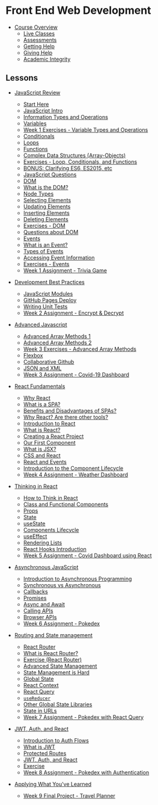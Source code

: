 # Front End Web Development
<!-- name:Front End Web Development, code:CSE007, term:Oct-2023, about_path:src/course-overview.md -->

- [Course Overview](course-overview.md) <!-- w:30, k:general, p:2023-09-27 -->
  - [Live Classes](live-classes.md) <!-- w:30, k:general, p:2023-09-27 -->
  - [Assessments](assessments.md) <!-- w:30, k:general, p:2023-09-27 -->
  - [Getting Help](getting-help.md) <!-- w:30, k:general, p:2023-09-27 -->
  - [Giving Help](giving-help.md) <!-- w:30, k:general, p:2023-09-27 -->
  - [Academic Integrity](academic-integrity.md) <!-- w:30, k:general, p:2023-09-27 -->

## Lessons

- [JavaScript Review](lessons/javascript-review.md) <!-- w:30, k:general, p:2023-10-02 -->
  - [Start Here](lessons/javascript-review/start-here.md) <!-- w:60, k:general, p:2023-10-02 -->
  - [JavaScript Intro](lessons/javascript-review/javascript-intro.md) <!-- w:60, k:general, p:2023-10-02 -->
  - [Information Types and Operations](lessons/javascript-review/javascript-intro/information-type-and-operations.md) <!-- w:60, k:general, p:2023-10-02 -->
  - [Variables](lessons/javascript-review/javascript-intro/variables.md) <!-- w:60, k:general, p:2023-10-02 -->
  - [Week 1 Exercises - Variable Types and Operations](lessons/javascript-review/javascript-intro/exercises-variable-types-and-operations.md) <!-- w:60, k:assignment, g:5, d:2023-09-27, p:2023-10-02 -->
  - [Conditionals](lessons/javascript-review/javascript-intro/conditionals.md) <!-- w:60, k:general, p:2023-10-02 -->
  - [Loops](lessons/javascript-review/javascript-intro/loops.md) <!-- w:60, k:general, p:2023-10-02 -->
  - [Functions](lessons/javascript-review/javascript-intro/functions.md) <!-- w:60, k:general, p:2023-10-02 -->
  - [Complex Data Structures (Array-Objects)](lessons/javascript-review/javascript-intro/complex-data-structures-array-objects.md) <!-- w:60, k:general, p:2023-10-02 -->
  - [Exercises - Loop, Conditionals, and Functions](lessons/javascript-review/javascript-intro/exercises-loop-conditionals-functions.md) <!-- w:60, k:general, p:2023-10-02 -->
  - [BONUS: Clarifying ES6, ES2015, etc](lessons/javascript-review/javascript-intro/bonus-clarifying-es6-es2015-etc.md) <!-- w:60, k:general, p:2023-10-02 -->
  - [JavaScript Questions](lessons/javascript-review/javascript-intro/javascript-questions.md) <!-- w:60, k:general, p:2023-10-02 -->
  - [DOM](lessons/javascript-review/dom.md) <!-- w:60, k:general, p:2023-10-02 -->
  - [What is the DOM?](lessons/javascript-review/dom/what-is-the-dom.md) <!-- w:60, k:general, p:2023-10-02 -->
  - [Node Types](lessons/javascript-review/dom/node-types.md) <!-- w:60, k:general, p:2023-10-02 -->
  - [Selecting Elements](lessons/javascript-review/dom/selecting-elements.md) <!-- w:60, k:general, p:2023-10-02 -->
  - [Updating Elements](lessons/javascript-review/dom/updating-elements.md) <!-- w:60, k:general, p:2023-10-02 -->
  - [Inserting Elements](lessons/javascript-review/dom/inserting-elements.md) <!-- w:60, k:general, p:2023-10-02 -->
  - [Deleting Elements](lessons/javascript-review/dom/deleting-elements.md) <!-- w:60, k:general, p:2023-10-02 -->
  - [Exercises - DOM](lessons/javascript-review/dom/exercises.md) <!-- w:60, k:general, p:2023-10-02 -->
  - [Questions about DOM](lessons/javascript-review/dom/questions-about-dom.md) <!-- w:60, k:general, p:2023-10-02 -->
  - [Events](lessons/javascript-review/events.md) <!-- w:60, k:general, p:2023-10-02 -->
  - [What is an Event?](lessons/javascript-review/events/what-is-an-event.md) <!-- w:60, k:general, p:2023-10-02 -->
  - [Types of Events](lessons/javascript-review/events/types-of-events.md) <!-- w:60, k:general, p:2023-10-02 -->
  - [Accessing Event Information](lessons/javascript-review/events/accessing-to-the-event-information.md) <!-- w:60, k:general, p:2023-10-02 -->
  - [Exercises - Events](lessons/javascript-review/events/exercises.md) <!-- w:60, k:general, p:2023-10-02 -->
  - [Week 1 Assignment - Trivia Game](lessons/javascript-review/project.md) <!-- w:360, k:assignmentSummative, g:8, d:2023-09-27, p:2023-10-02 -->

- [Development Best Practices](lessons/development-best-practices.md) <!-- w:30, k:general, p:2023-10-02 -->
  - [JavaScript Modules](lessons/development-best-practices/javascript-modules.md) <!-- w:120, k:general, p:2023-10-02 -->
  - [GitHub Pages Deploy](lessons/development-best-practices/gh-pages-deploy.md) <!-- w:120, k:general, p:2023-10-02 -->
  - [Writing Unit Tests](lessons/development-best-practices/writing-unit-tests.md) <!-- w:120, k:general, p:2023-10-02 -->
  - [Week 2 Assignment - Encrypt & Decrypt](lessons/development-best-practices/project.md) <!-- w:360, k:assignment, g:8, d:2023-09-27, p:2023-10-02 -->

- [Advanced Javascript](lessons/advanced-javascript.md) <!-- w:30, k:general, p:2023-10-02 -->
  - [Advanced Array Methods 1](lessons/advanced-javascript/advanced-array-methods-1.md)  <!-- w:120, k:general, p:2023-10-02 -->
  - [Advanced Array Methods 2](lessons/advanced-javascript/advanced-array-methods-2.md)  <!-- w:120, k:general, p:2023-10-02 -->
  - [Week 3 Exercises - Advanced Array Methods](lessons/advanced-javascript/exercises.md) <!-- w:60, k:assignment, g:5, d:2023-09-27, p:2023-10-02 -->
  - [Flexbox](lessons/advanced-javascript/flexbox.md)  <!-- w:120, k:general, p:2023-10-02 -->
  - [Collaborative Github](lessons/advanced-javascript/collaborative-github.md)  <!-- w:120, k:general, p:2023-10-02 -->
  - [JSON and XML](lessons/advanced-javascript/json-and-xml.md)  <!-- w:120, k:general, p:2023-10-02 -->
  - [Week 3 Assignment - Covid-19 Dashboard](lessons/advanced-javascript/project-covid-19-data-dashboard.md) <!-- w:360, k:assignmentSummative, g:8, d:2023-09-27, p:2023-10-02 -->

- [React Fundamentals](lessons/introduction-to-react.md) <!-- w:30, k:general, p:2023-10-02 -->
  - [Why React](lessons/introduction-to-react/why-react.md)  <!-- w:120, k:general, p:2023-10-02 -->
  - [What is a SPA?](lessons/introduction-to-react/why-react/what-is-a-spa.md)  <!-- w:120, k:general, p:2023-10-02 -->
  - [Benefits and Disadvantages of SPAs?](lessons/introduction-to-react/why-react/benefits-disadvantages-of-spas.md)  <!-- w:120, k:general, p:2023-10-02 -->
  - [Why React? Are there other tools?](lessons/introduction-to-react/why-react/why-react-are-there-other-tools.md)  <!-- w:120, k:general, p:2023-10-02 -->
  - [Introduction to React](lessons/introduction-to-react/intro-to-react.md)  <!-- w:120, k:general, p:2023-10-02 -->
  - [What is React?](lessons/introduction-to-react/intro-to-react/what-is-react.md)  <!-- w:120, k:general, p:2023-10-02 -->
  - [Creating a React Project](lessons/introduction-to-react/intro-to-react/creating-a-react-project.md)  <!-- w:120, k:general, p:2023-10-02 -->
  - [Our First Component](lessons/introduction-to-react/intro-to-react/our-first-component.md)  <!-- w:120, k:general, p:2023-10-02 -->
  - [What is JSX?](lessons/introduction-to-react/intro-to-react/what-is-jsx.md)  <!-- w:120, k:general, p:2023-10-02 -->
  - [CSS and React](lessons/introduction-to-react/intro-to-react/css-and-react.md)  <!-- w:120, k:general, p:2023-10-02 -->
  - [React and Events](lessons/introduction-to-react/intro-to-react/react-and-events.md)  <!-- w:120, k:general, p:2023-10-02 -->
  - [Introduction to the Component Lifecycle](lessons/introduction-to-react/intro-to-react/intro-to-component-lifecycle.md)  <!-- w:120, k:general, p:2023-10-02 -->
  - [Week 4 Assignment - Weather Dashboard](lessons/introduction-to-react/project.md) <!-- w:360, k:assignmentSummative, g:8, d:2023-09-27, p:2023-10-02 -->

- [Thinking in React](lessons/thinking-in-react.md) <!-- w:30, k:general, p:2023-10-02 -->
  - [How to Think in React](lessons/thinking-in-react/how-to-think-in-react.md)  <!-- w:120, k:general, p:2023-10-02 -->
  - [Class and Functional Components](lessons/thinking-in-react/class-and-functional-components.md)  <!-- w:120, k:general, p:2023-10-02 -->
  - [Props](lessons/thinking-in-react/props.md)  <!-- w:120, k:general, p:2023-10-02 -->
  - [State](lessons/thinking-in-react/state.md)  <!-- w:120, k:general, p:2023-10-02 -->
  - [useState](lessons/thinking-in-react/usestate.md)  <!-- w:120, k:general, p:2023-10-02 -->
  - [Components Lifecycle](lessons/thinking-in-react/components-lifecycle.md)  <!-- w:120, k:general, p:2023-10-02 -->
  - [useEffect](lessons/thinking-in-react/useeffect.md)  <!-- w:120, k:general, p:2023-10-02 -->
  - [Rendering Lists](lessons/thinking-in-react/rendering-lists.md)  <!-- w:120, k:general, p:2023-10-02 -->
  - [React Hooks Introduction](lessons/thinking-in-react/react-hooks-intro.md)  <!-- w:120, k:general, p:2023-10-02 -->
  - [Week 5 Assignment - Covid Dashboard using React](lessons/thinking-in-react/project.md) <!-- w:360, k:assignmentSummative, g:8, d:2023-09-27, p:2023-10-02 -->

- [Asynchronous JavaScript](lessons/asynchronous-javascript.md) <!-- w:30, k:general, p:2023-10-02 -->
  - [Introduction to Asynchronous Programming](lessons/asynchronous-javascript/intro-to-asynchronous-programming.md)  <!-- w:120, k:general, p:2023-10-02 -->
  - [Synchronous vs Asynchronous](lessons/asynchronous-javascript/syncronous-vs-asyncronous.md)  <!-- w:120, k:general, p:2023-10-02 -->
  - [Callbacks](lessons/asynchronous-javascript/callbacks.md)  <!-- w:120, k:general, p:2023-10-02 -->
  - [Promises](lessons/asynchronous-javascript/promises.md)  <!-- w:120, k:general, p:2023-10-02 -->
  - [Async and Await](lessons/asynchronous-javascript/async-await.md)  <!-- w:120, k:general, p:2023-10-02 -->
  - [Calling APIs](lessons/asynchronous-javascript/calling-apis.md)  <!-- w:120, k:general, p:2023-10-02 -->
  - [Browser APIs](lessons/asynchronous-javascript/browser-apis.md)  <!-- w:120, k:general, p:2023-10-02 -->
  - [Week 6 Assignment - Pokedex](lessons/asynchronous-javascript/project.md) <!-- w:360, k:assignmentSummative, g:8, d:2023-09-27, p:2023-10-02 -->

- [Routing and State management](lessons/state-management.md) <!-- w:30, k:general, p:2023-10-02 -->
  - [React Router](lessons/state-management/react-router.md)  <!-- w:120, k:general, p:2023-10-02 -->
  - [What is React Router?](lessons/state-management/react-router/what-is-react-router.md)  <!-- w:120, k:general, p:2023-10-02 -->
  - [Exercise (React Router)](lessons/state-management/react-router/react-router-exercise.md)  <!-- w:120, k:general, p:2023-10-02 -->
  - [Advanced State Management](lessons/state-management/advanced-state-managment.md)  <!-- w:120, k:general, p:2023-10-02 -->
  - [State Management is Hard](lessons/state-management/advanced-state-managment/state-management-is-hard.md)  <!-- w:120, k:general, p:2023-10-02 -->
  - [Global State](lessons/state-management/advanced-state-managment/global-state.md)  <!-- w:120, k:general, p:2023-10-02 -->
  - [React Context](lessons/state-management/advanced-state-managment/react-context.md)  <!-- w:120, k:general, p:2023-10-02 -->
  - [React Query](lessons/state-management/advanced-state-managment/react-query.md)  <!-- w:120, k:general, p:2023-10-02 -->
  - [`useReducer`](lessons/state-management/advanced-state-managment/usereducer.md)  <!-- w:120, k:general, p:2023-10-02 -->
  - [Other Global State Libraries](lessons/state-management/advanced-state-managment/other-global-state-libraries.md)  <!-- w:120, k:general, p:2023-10-02 -->
  - [State in URLs](lessons/state-management/advanced-state-managment/state-in-url.md)  <!-- w:120, k:general, p:2023-10-02 -->
  - [Week 7 Assignment - Pokedex with React Query](lessons/state-management/project.md) <!-- w:360, k:assignmentSummative, g:8, d:2023-09-27, p:2023-10-02 -->

- [JWT, Auth, and React](lessons/jwt-and-react.md) <!-- w:30, k:general, p:2023-10-02 -->
  - [Introduction to Auth Flows](lessons/jwt-and-react/auth-flows-intro.md)  <!-- w:120, k:general, p:2023-10-02 -->
  - [What is JWT](lessons/jwt-and-react/what-is-jwt.md)  <!-- w:120, k:general, p:2023-10-02 -->
  - [Protected Routes](lessons/jwt-and-react/protected-routes.md)  <!-- w:120, k:general, p:2023-10-02 -->
  - [JWT, Auth, and React](lessons/jwt-and-react/jwt-and-react.md)  <!-- w:120, k:general, p:2023-10-02 -->
  - [Exercise](lessons/jwt-and-react/exercise.md)  <!-- w:120, k:general, p:2023-10-02 -->
  - [Week 8 Assignment - Pokedex with Authentication](lessons/jwt-and-react/project.md) <!-- w:360, k:assignmentSummative, g:8, d:2023-09-27, p:2023-10-02 -->

- [Applying What You've Learned](lessons/application.md) <!-- w:30, k:general, p:2023-10-02 -->
  - [Week 9 Final Project - Travel Planner](lessons/final-project.md) <!-- w:720, k:assignmentSummative, g:26, d:2023-09-27, p:2023-10-02 -->
